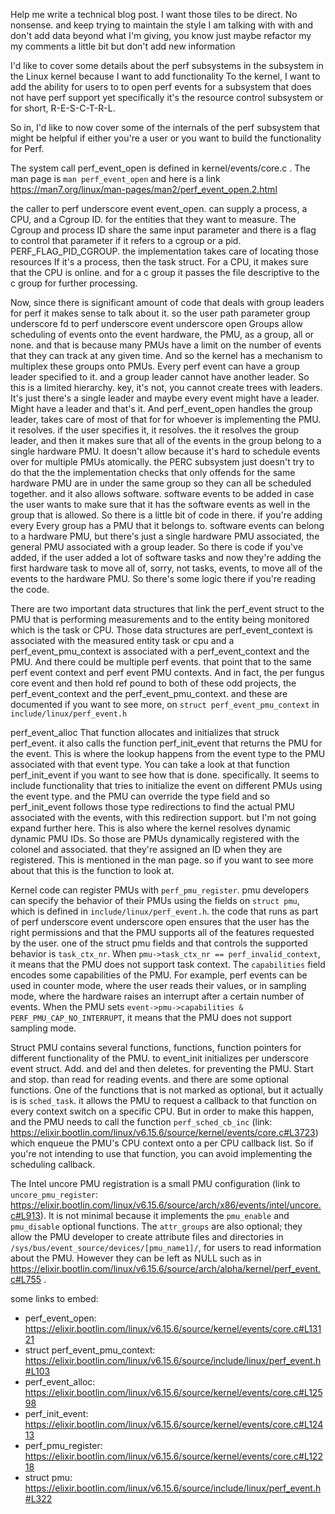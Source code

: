Help me write a technical blog post. I want those tiles to be direct. No nonsense. and keep trying to maintain the style I am talking with with and don't add data beyond what I'm giving, you know just maybe refactor my my comments a little bit but don't add new information 

I'd like to cover some details about the perf subsystems in the subsystem in the Linux kernel because I want to add functionality To the kernel, I want to add the ability for users to to open perf events for a subsystem that does not have perf support yet specifically it's the resource control subsystem or for short, R-E-S-C-T-R-L. 

So in, I'd like to now cover some of the internals of the perf subsystem that might be helpful if either you're a user or you want to build the functionality for Perf. 

The system call perf_event_open is defined in kernel/events/core.c . The man page is `man perf_event_open` and here is a link https://man7.org/linux/man-pages/man2/perf_event_open.2.html

the caller to perf underscore event event_open. can supply a process, a CPU, and a Cgroup ID. for the entities that they want to measure. The Cgroup and process ID share the same input parameter and there is a flag to control that parameter if it refers to a cgroup or a pid. PERF_FLAG_PID_CGROUP. the implementation takes care of locating those resources If it's a process, then the task struct. For a CPU, it makes sure that the CPU is online. and for a c group it passes the file descriptive to the c group for further processing. 

Now, since there is significant amount of code that deals with group leaders for perf it makes sense to talk about it. so the user path parameter group underscore fd to perf underscore event underscore open Groups allow scheduling of events onto the event hardware, the PMU, as a group, all or none. and that is because many PMUs have a limit on the number of events that they can track at any given time. And so the kernel has a mechanism to multiplex these groups onto PMUs. Every perf event can have a group leader specified to it. and a group leader cannot have another leader. So this is a limited hierarchy. key, it's not, you cannot create trees with leaders. It's just there's a single leader and maybe every event might have a leader. Might have a leader and that's it. And perf_event_open handles the group leader, takes care of most of that for for whoever is implementing the PMU. it resolves. if the user specifies it, it resolves. the it resolves the group leader, and then it makes sure that all of the events in the group belong to a single hardware PMU. It doesn't allow because it's hard to schedule events over for multiple PMUs atomically. the PERC subsystem just doesn't try to do that the the implementation checks that only offends for the same hardware PMU are in under the same group so they can all be scheduled together. and it also allows software. software events to be added in case the user wants to make sure that it has the software events as well in the group that is allowed. So there is a little bit of code in there. if you're adding every Every group has a PMU that it belongs to. software events can belong to a hardware PMU, but there's just a single hardware PMU associated, the general PMU associated with a group leader. So there is code if you've added, if the user added a lot of software tasks and now they're adding the first hardware task to move all of, sorry, not tasks, events, to move all of the events to the hardware PMU. So there's some logic there if you're reading the code. 

There are two important data structures that link the perf_event struct to the PMU that is performing measurements and to the entity being monitored which is the task or CPU. Those data structures are perf_event_context is associated with the measured entity task or cpu and a perf_event_pmu_context is associated with a perf_event_context and the PMU. And there could be multiple perf events. that point that to the same perf event context and perf event PMU contexts. And in fact, the per fungus core event and then hold ref pound to both of these odd projects, the perf_event_context and the perf_event_pmu_context. and these are documented if you want to see more, on `struct perf_event_pmu_context` in `include/linux/perf_event.h`

perf_event_alloc That function allocates and initializes that struck perf_event. it also calls the function perf_init_event that returns the PMU for the event. This is where the lookup happens from the event type to the PMU associated with that event type. You can take a look at that function perf_init_event if you want to see how that is done. specifically. It seems to include functionality that tries to initialize the event on different PMUs using the event type. and the PMU can override the type field and so perf_init_event follows those type redirections to find the actual PMU associated with the events, with this redirection support. but I'm not going expand further here. This is also where the kernel resolves dynamic dynamic PMU IDs. So those are PMUs dynamically registered with the colonel and associated. that they're assigned an ID when they are registered. This is mentioned in the man page. so if you want to see more about that this is the function to look at.

Kernel code can register PMUs with `perf_pmu_register`. pmu developers can specify the behavior of their PMUs using the fields on `struct pmu`, which is defined in `include/linux/perf_event.h`. the code that runs as part of perf underscore event underscore open ensures that the user has the right permissions and that the PMU supports all of the features requested by the user. one of the struct pmu fields and that controls the supported behavior is `task_ctx_nr`. When `pmu->task_ctx_nr == perf_invalid_context`, it means that the PMU does not support task context. The `capabilities` field encodes some capabilities of the PMU. For example, perf events can be used in counter mode, where the user reads their values, or in sampling mode, where the hardware raises an interrupt after a certain number of events. When the PMU sets `event->pmu->capabilities & PERF_PMU_CAP_NO_INTERRUPT`, it means that the PMU does not support sampling mode.

Struct PMU contains several functions, functions, function pointers for different functionality of the PMU. to event_init initializes per underscore event struct. Add. and del and then deletes. for preventing the PMU. Start and stop. than read for reading events. and there are some optional functions. One of the functions that is not marked as optional, but it actually is is `sched_task`. it allows the PMU to request a callback to that function on every context switch on a specific CPU. But in order to make this happen, and the PMU needs to call the function `perf_sched_cb_inc` (link: https://elixir.bootlin.com/linux/v6.15.6/source/kernel/events/core.c#L3723) which enqueue the PMU's CPU context onto a per CPU callback list. So if you're not intending to use that function, you can avoid implementing the scheduling callback. 

The Intel uncore PMU registration is a small PMU configuration (link to `uncore_pmu_register`: https://elixir.bootlin.com/linux/v6.15.6/source/arch/x86/events/intel/uncore.c#L913). It is not minimal because it implements the `pmu_enable` and `pmu_disable` optional functions. The `attr_groups` are also optional; they allow the PMU developer to create attribute files and directories in `/sys/bus/event_source/devices/[pmu_name1]/`, for users to read information about the PMU. However they can be left as NULL such as in https://elixir.bootlin.com/linux/v6.15.6/source/arch/alpha/kernel/perf_event.c#L755 .


some links to embed:
 - perf_event_open: https://elixir.bootlin.com/linux/v6.15.6/source/kernel/events/core.c#L13121
 - struct perf_event_pmu_context: https://elixir.bootlin.com/linux/v6.15.6/source/include/linux/perf_event.h#L103
 - perf_event_alloc: https://elixir.bootlin.com/linux/v6.15.6/source/kernel/events/core.c#L12598
 - perf_init_event: https://elixir.bootlin.com/linux/v6.15.6/source/kernel/events/core.c#L12413
 - perf_pmu_register: https://elixir.bootlin.com/linux/v6.15.6/source/kernel/events/core.c#L12218
 - struct pmu: https://elixir.bootlin.com/linux/v6.15.6/source/include/linux/perf_event.h#L322